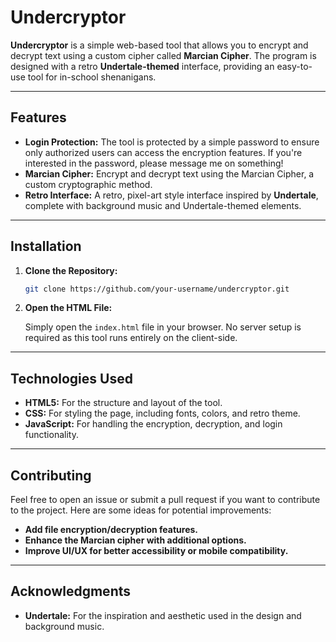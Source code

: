 # Undercryptor

**Undercryptor** is a simple web-based tool that allows you to encrypt and decrypt text using a custom cipher called **Marcian Cipher**. The program is designed with a retro **Undertale-themed** interface, providing an easy-to-use tool for in-school shenanigans.

---

## Features

- **Login Protection:** The tool is protected by a simple password  to ensure only authorized users can access the encryption features. If you're interested in the password, please message me on something!
- **Marcian Cipher:** Encrypt and decrypt text using the Marcian Cipher, a custom cryptographic method.
- **Retro Interface:** A retro, pixel-art style interface inspired by **Undertale**, complete with background music and Undertale-themed elements.

---

## Installation

1. **Clone the Repository:**

   ```bash
   git clone https://github.com/your-username/undercryptor.git
   ```

2. **Open the HTML File:**

   Simply open the `index.html` file in your browser. No server setup is required as this tool runs entirely on the client-side.

---

## Technologies Used

- **HTML5:** For the structure and layout of the tool.
- **CSS:** For styling the page, including fonts, colors, and retro theme.
- **JavaScript:** For handling the encryption, decryption, and login functionality.

---

## Contributing

Feel free to open an issue or submit a pull request if you want to contribute to the project. Here are some ideas for potential improvements:
- **Add file encryption/decryption features.**
- **Enhance the Marcian cipher with additional options.**
- **Improve UI/UX for better accessibility or mobile compatibility.**

---

## Acknowledgments

- **Undertale:** For the inspiration and aesthetic used in the design and background music.
